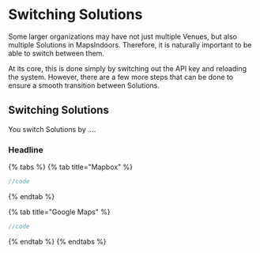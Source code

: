 # Switching Solutions

Some larger organizations may have not just multiple Venues, but also multiple Solutions in  MapsIndoors. Therefore, it is naturally important to be able to switch between them.

At its core, this is done simply by switching out the API key and reloading the system. However, there are a few more steps that can be done to ensure a smooth transition between Solutions.



## Switching Solutions[​](https://docs.mapsindoors.com/switch-solutions#switching-solutions) <a href="#switching-solutions" id="switching-solutions"></a>

You switch Solutions by ....

### Headline

{% tabs %}
{% tab title="Mapbox" %}
```java
//code
```
{% endtab %}

{% tab title="Google Maps" %}
```kotlin
//code
```
{% endtab %}
{% endtabs %}
